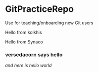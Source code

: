# GitPracticeRepo

Use for teaching/onboarding new Git users

Hello from kolkhis

Hello from Synaco  

### versedacorn says hello  

*and here is hello world*  


